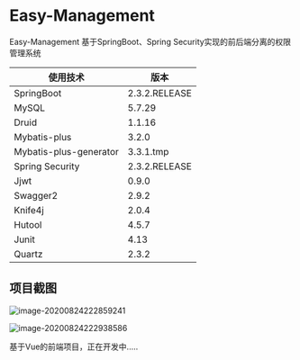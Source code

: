 # Easy-Management
Easy-Management 基于SpringBoot、Spring Security实现的前后端分离的权限管理系统

| 使用技术               | 版本          |
| ---------------------- | ------------- |
| SpringBoot             | 2.3.2.RELEASE |
| MySQL                  | 5.7.29        |
| Druid                  | 1.1.16        |
| Mybatis-plus           | 3.2.0         |
| Mybatis-plus-generator | 3.3.1.tmp     |
| Spring Security        | 2.3.2.RELEASE |
| Jjwt                   | 0.9.0         |
| Swagger2               | 2.9.2         |
| Knife4j                | 2.0.4         |
| Hutool                 | 4.5.7         |
| Junit                  | 4.13          |
| Quartz                 | 2.3.2         |

## 项目截图



![image-20200824222859241](https://gitee.com/zerolinck/Easy-Management/raw/master/image/image-20200824222859241.png)

![image-20200824222938586](https://gitee.com/zerolinck/Easy-Management/raw/master/image/image-20200824222938586.png)



基于Vue的前端项目，正在开发中.....
